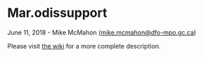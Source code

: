 # Mar.odissupport

June 11, 2018 - Mike McMahon (mike.mcmahon@dfo-mpo.gc.ca)

Please visit [the wiki](https://github.com/Maritimes/Mar.odissupport/wiki/home) for a more complete description.
